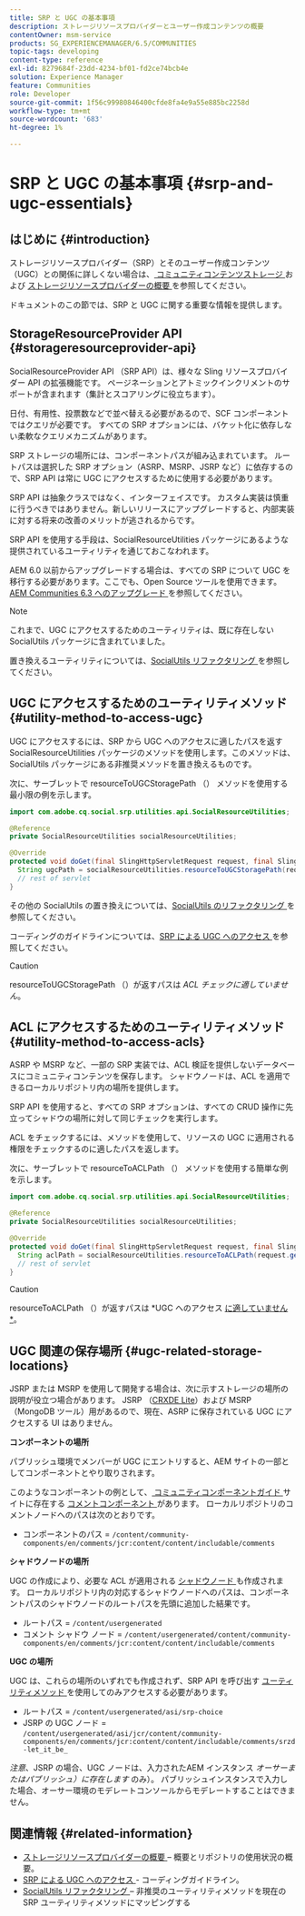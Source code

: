 ```yaml
---
title: SRP と UGC の基本事項
description: ストレージリソースプロバイダーとユーザー作成コンテンツの概要
contentOwner: msm-service
products: SG_EXPERIENCEMANAGER/6.5/COMMUNITIES
topic-tags: developing
content-type: reference
exl-id: 8279684f-23dd-4234-bf01-fd2ce74bcb4e
solution: Experience Manager
feature: Communities
role: Developer
source-git-commit: 1f56c99980846400cfde8fa4e9a55e885bc2258d
workflow-type: tm+mt
source-wordcount: '683'
ht-degree: 1%

---
```


# SRP と UGC の基本事項 {#srp-and-ugc-essentials}

## はじめに {#introduction}

ストレージリソースプロバイダー（SRP）とそのユーザー作成コンテンツ（UGC）との関係に詳しくない場合は、[ コミュニティコンテンツストレージ ](working-with-srp.md) および [ ストレージリソースプロバイダーの概要 ](srp.md) を参照してください。

ドキュメントのこの節では、SRP と UGC に関する重要な情報を提供します。

## StorageResourceProvider API {#storageresourceprovider-api}

SocialResourceProvider API （SRP API）は、様々な Sling リソースプロバイダー API の拡張機能です。 ページネーションとアトミックインクリメントのサポートが含まれます（集計とスコアリングに役立ちます）。

日付、有用性、投票数などで並べ替える必要があるので、SCF コンポーネントではクエリが必要です。 すべての SRP オプションには、バケット化に依存しない柔軟なクエリメカニズムがあります。

SRP ストレージの場所には、コンポーネントパスが組み込まれています。 ルートパスは選択した SRP オプション（ASRP、MSRP、JSRP など）に依存するので、SRP API は常に UGC にアクセスするために使用する必要があります。

SRP API は抽象クラスではなく、インターフェイスです。 カスタム実装は慎重に行うべきではありません。新しいリリースにアップグレードすると、内部実装に対する将来の改善のメリットが逃されるからです。

SRP API を使用する手段は、SocialResourceUtilities パッケージにあるような提供されているユーティリティを通じておこなわれます。

AEM 6.0 以前からアップグレードする場合は、すべての SRP について UGC を移行する必要があります。ここでも、Open Source ツールを使用できます。 [AEM Communities 6.3 へのアップグレード ](upgrade.md) を参照してください。

>[!NOTE]
>
>これまで、UGC にアクセスするためのユーティリティは、既に存在しない SocialUtils パッケージに含まれていました。
>
>置き換えるユーティリティについては、[SocialUtils リファクタリング ](socialutils.md) を参照してください。

## UGC にアクセスするためのユーティリティメソッド {#utility-method-to-access-ugc}

UGC にアクセスするには、SRP から UGC へのアクセスに適したパスを返す SocialResourceUtilities パッケージのメソッドを使用します。このメソッドは、SocialUtils パッケージにある非推奨メソッドを置き換えるものです。

次に、サーブレットで resourceToUGCStoragePath （） メソッドを使用する最小限の例を示します。

```java
import com.adobe.cq.social.srp.utilities.api.SocialResourceUtilities;

@Reference
private SocialResourceUtilities socialResourceUtilities;

@Override
protected void doGet(final SlingHttpServletRequest request, final SlingHttpServletResponse response) throws ServletException, IOException {
  String ugcPath = socialResourceUtilities.resourceToUGCStoragePath(request.getResource());
  // rest of servlet
}
```

その他の SocialUtils の置き換えについては、[SocialUtils のリファクタリング ](socialutils.md) を参照してください。

コーディングのガイドラインについては、[SRP による UGC へのアクセス ](accessing-ugc-with-srp.md) を参照してください。

>[!CAUTION]
>
>resourceToUGCStoragePath （）が返すパスは *ACL チェックに適していません*[](srp.md#for-access-control-acls)。

## ACL にアクセスするためのユーティリティメソッド {#utility-method-to-access-acls}

ASRP や MSRP など、一部の SRP 実装では、ACL 検証を提供しないデータベースにコミュニティコンテンツを保存します。 シャドウノードは、ACL を適用できるローカルリポジトリ内の場所を提供します。

SRP API を使用すると、すべての SRP オプションは、すべての CRUD 操作に先立ってシャドウの場所に対して同じチェックを実行します。

ACL をチェックするには、メソッドを使用して、リソースの UGC に適用される権限をチェックするのに適したパスを返します。

次に、サーブレットで resourceToACLPath （） メソッドを使用する簡単な例を示します。

```java
import com.adobe.cq.social.srp.utilities.api.SocialResourceUtilities;

@Reference
private SocialResourceUtilities socialResourceUtilities;

@Override
protected void doGet(final SlingHttpServletRequest request, final SlingHttpServletResponse response) throws ServletException, IOException {
  String aclPath = socialResourceUtilities.resourceToACLPath(request.getResource());
  // rest of servlet
}
```

>[!CAUTION]
>
>resourceToACLPath （）が返すパスは *UGC へのアクセス [ に適していません*](#utility-method-to-access-acls)。

## UGC 関連の保存場所 {#ugc-related-storage-locations}

JSRP または MSRP を使用して開発する場合は、次に示すストレージの場所の説明が役立つ場合があります。 JSRP （[CRXDE Lite](../../help/sites-developing/developing-with-crxde-lite.md)）および MSRP （MongoDB ツール）用があるので、現在、ASRP に保存されている UGC にアクセスする UI はありません。

**コンポーネントの場所**

パブリッシュ環境でメンバーが UGC にエントリすると、AEM サイトの一部としてコンポーネントとやり取りされます。

このようなコンポーネントの例として、[ コミュニティコンポーネントガイド ](http://localhost:4502/content/community-components/en/comments.html) サイトに存在する [ コメントコンポーネント ](components-guide.md) があります。 ローカルリポジトリのコメントノードへのパスは次のとおりです。

* コンポーネントのパス = `/content/community-components/en/comments/jcr:content/content/includable/comments`

**シャドウノードの場所**

UGC の作成により、必要な ACL が適用される [ シャドウノード ](srp.md#about-shadow-nodes-in-jcr) も作成されます。 ローカルリポジトリ内の対応するシャドウノードへのパスは、コンポーネントパスのシャドウノードのルートパスを先頭に追加した結果です。

* ルートパス = `/content/usergenerated`
* コメント シャドウ ノード = `/content/usergenerated/content/community-components/en/comments/jcr:content/content/includable/comments`

**UGC の場所**

UGC は、これらの場所のいずれでも作成されず、SRP API を呼び出す [ ユーティリティメソッド ](#utility-method-to-access-ugc) を使用してのみアクセスする必要があります。

* ルートパス = `/content/usergenerated/asi/srp-choice`
* JSRP の UGC ノード = `/content/usergenerated/asi/jcr/content/community-components/en/comments/jcr:content/content/includable/comments/srzd-let_it_be_`

*注意*、JSRP の場合、UGC ノードは、入力されたAEM インスタンス *オーサーまたはパブリッシュ）に存在します* のみ）。 パブリッシュインスタンスで入力した場合、オーサー環境のモデレートコンソールからモデレートすることはできません。

## 関連情報 {#related-information}

* [ ストレージリソースプロバイダーの概要 ](srp.md) – 概要とリポジトリの使用状況の概要。
* [SRP による UGC へのアクセス ](accessing-ugc-with-srp.md) - コーディングガイドライン。
* [SocialUtils リファクタリング ](socialutils.md) – 非推奨のユーティリティメソッドを現在の SRP ユーティリティメソッドにマッピングする

